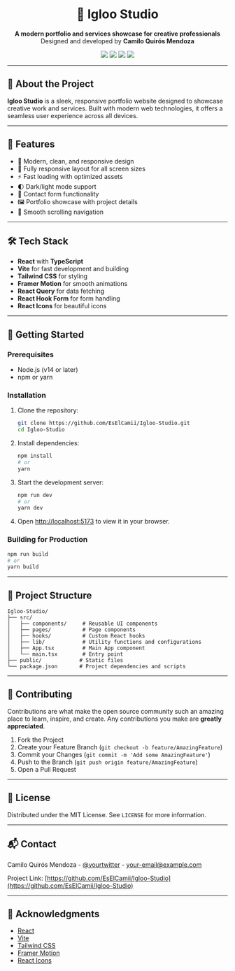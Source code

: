 <h1 align="center">🎨 Igloo Studio</h1>

<p align="center">
  <strong>A modern portfolio and services showcase for creative professionals</strong><br/>
  Designed and developed by <strong>Camilo Quirós Mendoza</strong>
</p>

<p align="center">
  <a href="#features"><img src="https://img.shields.io/badge/Features-🚀-blue?style=for-the-badge"></a>
  <a href="#tech-stack"><img src="https://img.shields.io/badge/Tech%20Stack-🛠️-orange?style=for-the-badge"></a>
  <a href="#getting-started"><img src="https://img.shields.io/badge/Get%20Started-📝-brightgreen?style=for-the-badge"></a>
  <a href="#contact"><img src="https://img.shields.io/badge/Contact-📬-yellow?style=for-the-badge"></a>
</p>

---

## 📌 About the Project

**Igloo Studio** is a sleek, responsive portfolio website designed to showcase creative work and services. Built with modern web technologies, it offers a seamless user experience across all devices.

---

## 🚀 Features

- 🎨 Modern, clean, and responsive design
- 📱 Fully responsive layout for all screen sizes
- ⚡ Fast loading with optimized assets
- 🌓 Dark/light mode support
- 📝 Contact form functionality
- 🖼️ Portfolio showcase with project details
- 🎯 Smooth scrolling navigation

---

## 🛠️ Tech Stack

- **React** with **TypeScript**
- **Vite** for fast development and building
- **Tailwind CSS** for styling
- **Framer Motion** for smooth animations
- **React Query** for data fetching
- **React Hook Form** for form handling
- **React Icons** for beautiful icons

---

## 🚀 Getting Started

### Prerequisites
- Node.js (v14 or later)
- npm or yarn

### Installation

1. Clone the repository:
   ```bash
   git clone https://github.com/EsElCamii/Igloo-Studio.git
   cd Igloo-Studio
   ```

2. Install dependencies:
   ```bash
   npm install
   # or
   yarn
   ```

3. Start the development server:
   ```bash
   npm run dev
   # or
   yarn dev
   ```

4. Open [http://localhost:5173](http://localhost:5173) to view it in your browser.

### Building for Production

```bash
npm run build
# or
yarn build
```

---

## 📂 Project Structure

```
Igloo-Studio/
├── src/
│   ├── components/     # Reusable UI components
│   ├── pages/          # Page components
│   ├── hooks/          # Custom React hooks
│   ├── lib/            # Utility functions and configurations
│   ├── App.tsx         # Main App component
│   └── main.tsx        # Entry point
├── public/            # Static files
└── package.json       # Project dependencies and scripts
```

---

## 🤝 Contributing

Contributions are what make the open source community such an amazing place to learn, inspire, and create. Any contributions you make are **greatly appreciated**.

1. Fork the Project
2. Create your Feature Branch (`git checkout -b feature/AmazingFeature`)
3. Commit your Changes (`git commit -m 'Add some AmazingFeature'`)
4. Push to the Branch (`git push origin feature/AmazingFeature`)
5. Open a Pull Request

---

## 📄 License

Distributed under the MIT License. See `LICENSE` for more information.

---

## 📬 Contact

Camilo Quirós Mendoza - [@yourtwitter](https://twitter.com/yourtwitter) - your-email@example.com

Project Link: [https://github.com/EsElCamii/Igloo-Studio](https://github.com/EsElCamii/Igloo-Studio)

---

## 🌟 Acknowledgments

- [React](https://reactjs.org/)
- [Vite](https://vitejs.dev/)
- [Tailwind CSS](https://tailwindcss.com/)
- [Framer Motion](https://www.framer.com/motion/)
- [React Icons](https://react-icons.github.io/react-icons/)
